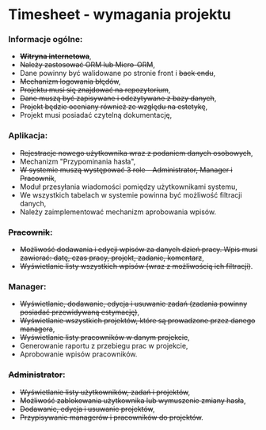 # Timesheet - wymagania projektu

### Informacje ogólne:
- <s>**Witryna internetowa**</s>,
- <s>Należy zastosować ORM lub Micro-ORM</s>,
- Dane powinny być walidowane po stronie front i <s>back endu</s>,
- <s>Mechanizm logowania błędów</s>,
- <s>Projektu musi się znajdować na repozytorium</s>,
- <s>Dane muszą być zapisywane i odczytywane z bazy danych</s>,
- <s>Projekt będzie oceniany również ze względu na estetykę</s>, 
- Projekt musi posiadać czytelną dokumentację,

### Aplikacja:
- <s>Rejestracje nowego użytkownika wraz z podaniem danych osobowych</s>,
- Mechanizm "Przypominania hasła",
- <s>W systemie muszą występować 3 role - Administrator, Manager i Pracownik</s>,
- Moduł przesyłania wiadomości pomiędzy użytkownikami systemu,
- We wszystkich tabelach w systemie powinna być możliwość filtracji danych,
- Należy zaimplementować mechanizm aprobowania wpisów.

### <s>Pracownik</s>:
- <s>Możliwość dodawania i edycji wpisów za danych dzień pracy. Wpis musi zawierać: datę, czas pracy, projekt, zadanie, komentarz</s>,
- <s>Wyświetlanie listy wszystkich wpisów (wraz z możliwością ich filtracji)</s>.

### Manager:
- <s>Wyświetlanie, dodawanie, edycja i usuwanie zadań (zadania powinny posiadać przewidywaną estymację)</s>,
- <s>Wyświetlanie wszystkich projektów, które są prowadzone przez danego managera</s>, 
- <s>Wyświetlanie listy pracowników w danym projekcie</s>,
- Generowanie raportu z przebiegu prac w projekcie,
- Aprobowanie wpisów pracowników.

### <s>Administrator</s>:
- <s>Wyświetlanie listy użytkowników, zadań i projektów</s>,
- <s>Możliwość zablokowania użytkownika lub wymuszenie zmiany hasła</s>,
- <s>Dodawanie, edycja i usuwanie projektów</s>,
- <s>Przypisywanie managerów i pracowników do projektów</s>.
